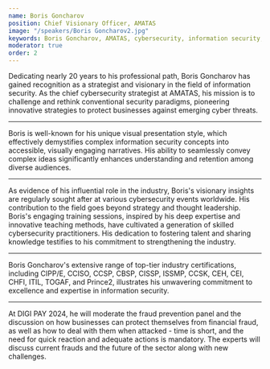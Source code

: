 ```yaml
---
name: Boris Goncharov
position: Chief Visionary Officer, AMATAS
image: "/speakers/Boris Goncharov2.jpg"
keywords: Boris Goncharov, AMATAS, cybersecurity, information security, strategist, visionary, presentation skills, training, certifications, DIGI PAY 2024, financial frauds, cyber threats, CIPP/E, CCISO, CCSP, CBSP, CISSP, ISSMP, CCSK, CEH, CEI, CHFI, ITIL, TOGAF, Prince2
moderator: true
order: 2
---
```


Dedicating nearly 20 years to his professional path, Boris Goncharov has gained recognition as a strategist and visionary in the field of information security. As the chief cybersecurity strategist at AMATAS, his mission is to challenge and rethink conventional security paradigms, pioneering innovative strategies to protect businesses against emerging cyber threats.

---

Boris is well-known for his unique visual presentation style, which effectively demystifies complex information security concepts into accessible, visually engaging narratives. His ability to seamlessly convey complex ideas significantly enhances understanding and retention among diverse audiences.

---

As evidence of his influential role in the industry, Boris's visionary insights are regularly sought after at various cybersecurity events worldwide. His contribution to the field goes beyond strategy and thought leadership. Boris's engaging training sessions, inspired by his deep expertise and innovative teaching methods, have cultivated a generation of skilled cybersecurity practitioners. His dedication to fostering talent and sharing knowledge testifies to his commitment to strengthening the industry.

---

Boris Goncharov's extensive range of top-tier industry certifications, including CIPP/E, CCISO, CCSP, CBSP, CISSP, ISSMP, CCSK, CEH, CEI, CHFI, ITIL, TOGAF, and Prince2, illustrates his unwavering commitment to excellence and expertise in information security.

---

At DIGI PAY 2024, he will moderate the fraud prevention panel and the discussion on how businesses can protect themselves from financial fraud, as well as how to deal with them when attacked - time is short, and the need for quick reaction and adequate actions is mandatory. The experts will discuss current frauds and the future of the sector along with new challenges.
